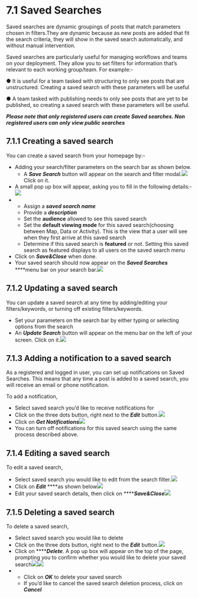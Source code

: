 # 7.1 Saved Searches

Saved searches are dynamic groupings of posts that match parameters chosen in filters.They are dynamic because as new posts are added that fit the search criteria, they will show in the saved search automatically, and without manual intervention.

Saved searches are particularly useful for managing workflows and teams on your deployment. They allow you to set filters for information that’s relevant to each working group/team. For example:-

● It is useful for a team tasked with structuring to only see posts that are unstructured. Creating a saved search with these parameters will be useful

● A team tasked with publishing needs to only see posts that are yet to be published, so creating a saved search with these parameters will be useful.

_**Please note that only registered users can create Saved searches. Non registered users can only view public searches**_

## 7.1.1 Creating a saved search <a id="7-2-1-creating-a-saved-search"></a>

You can create a saved search from your homepage by:-

* Adding your search/filter parameters on the search bar as shown below.
  * A _**Save Search**_ button will appear on the search and filter modal.![](../.gitbook/assets/create_saved_search_1.png)Click on it. 
* A small pop up box will appear, asking you to fill in the following details:-![](../.gitbook/assets/create_saved_search_2.png)
* * Assign a _**saved search name**_
  * Provide a _**description**_
  * Set the **audience** allowed to see this saved search
  * Set the **default viewing mode** for this saved search\(choosing between Map, Data or Activity\). This is the view that a user will see when they first arrive at this saved search
  * Determine if this saved search is **featured** or not. Setting this saved search as featured displays to all users on the saved search menu
* Click on _**Save&Close**_ when done.
* Your saved search should now appear on the _**Saved Searches**_ ****menu bar on your search bar.![](../.gitbook/assets/select_a_saved_search_filter%20%281%29.png)

## 7.1.2 Updating a saved search <a id="7-2-2-updating-a-saved-search"></a>

You can update a saved search at any time by adding/editing your filters/keywords, or turning off existing filters/keywords.

* Set your parameters on the search bar by either typing or selecting options from the search
* An _**Update Search**_ button will appear on the menu bar on the left of your screen. Click on it.![](../.gitbook/assets/update_your_saved_search.png)

## 7.1.3 Adding a notification to a saved search <a id="7-2-3-adding-a-notification-to-a-saved-search"></a>

As a registered and logged in user, you can set up notifications on Saved Searches. This means that any time a post is added to a saved search, you will receive an email or phone notification.

To add a notification,

* Select saved search you’d like to receive notifications for
* Click on the three dots button, right next to the _**Edit**_ button.![](../.gitbook/assets/three_dots_saved_search%20%281%29.png)
* Click on _**Get Notifications**_![](../.gitbook/assets/get_notification_saved_search.png)
* You can turn off notifications for this saved search using the same process described above.

## 7.1.4 Editing a saved search <a id="7-2-4-editing-a-saved-search"></a>

To edit a saved search,

* Select saved search you would like to edit from the search filter.![](../.gitbook/assets/select_a_saved_search_filter.png)
* Click on _**Edit**_ ****as shown below![](../.gitbook/assets/edit_saved_search_filter.png)
* Edit your saved search details, then click on ****_**Save&Close**_![](../.gitbook/assets/edit_saved_search.png)

## 7.1.5 Deleting a saved search <a id="7-2-5-deleting-a-saved-search"></a>

To delete a saved search,

* Select saved search you would like to delete
* Click on the three dots button, right next to the _**Edit**_ button.![](../.gitbook/assets/three_dots_saved_search.png)
* Click on ****_**Delete**_. A pop up box will appear on the top of the page, prompting you to confirm whether you would like to delete your saved search![](../.gitbook/assets/delete_saved_search.png)![](https://lh4.googleusercontent.com/KaWaMxL7-isOa1jr9ySOZdW-3QrZOn2la-iaQtQqLKFk0dJ4S71SkJaU1cAWjGrWnuRBfRDa4KjaLLQ_hTnETiPWGx6QkKdTsQ_wMA1yKz-p-9WA8321spyLjjWDejoQ2g31EEaI)
* * Click on _**OK**_ to delete your saved search
  * If you’d like to cancel the saved search deletion process, click on _**Cancel**_

